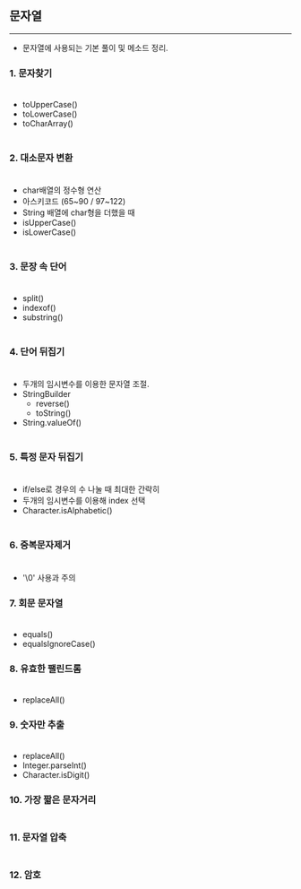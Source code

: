 ## 문자열
-------------------------
- 문자열에 사용되는 기본 풀이 및 메소드 정리.

### 1. 문자찾기 <br><br>
- toUpperCase()
- toLowerCase()
- toCharArray() <br><br>
### 2. 대소문자 변환<br><br>
- char배열의 정수형 연산 
- 아스키코드 (65~90 / 97~122)
- String 배열에 char형을 더했을 때
- isUpperCase()
- isLowerCase()<br><br>
### 3. 문장 속 단어<br><br>
- split()
- indexof()
- substring() <br><br>
### 4. 단어 뒤집기<br><br>
- 두개의 임시변수를 이용한 문자열 조절.
- StringBuilder
  - reverse()
  - toString()
- String.valueOf() <br><br>
### 5. 특정 문자 뒤집기<br><br>
- if/else로 경우의 수 나눌 때 최대한 간략히
- 두개의 임시변수를 이용해 index 선택
- Character.isAlphabetic() <br><br>
### 6. 중복문자제거<br><br>
- '\0' 사용과 주의
### 7. 회문 문자열<br><br>
- equals()
- equalsIgnoreCase()
### 8. 유효한 팰린드롬<br><br>
- replaceAll()
### 9. 숫자만 추출<br><br>
- replaceAll()
- Integer.parseInt()
- Character.isDigit()
### 10. 가장 짧은 문자거리<br><br>
### 11. 문자열 압축<br><br>
### 12. 암호<br><br>